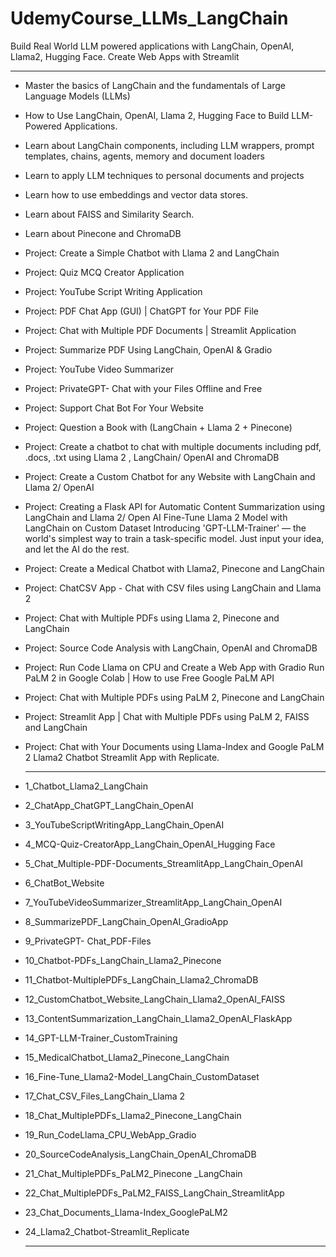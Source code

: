 # UdemyCourse_LLMs_LangChain
Build Real World LLM powered applications with LangChain, OpenAI, Llama2, Hugging Face. Create Web Apps with Streamlit

---
- Master the basics of LangChain and the fundamentals of Large Language Models (LLMs)
- How to Use LangChain, OpenAI, Llama 2, Hugging Face to Build LLM-Powered Applications.
- Learn about LangChain components, including LLM wrappers, prompt templates, chains, agents, memory and document loaders
- Learn to apply LLM techniques to personal documents and projects
- Learn how to use embeddings and vector data stores.
- Learn about FAISS and Similarity Search.
- Learn about Pinecone and ChromaDB
- Project: Create a Simple Chatbot with Llama 2 and LangChain
- Project: Quiz MCQ Creator Application
- Project: YouTube Script Writing Application
- Project: PDF Chat App (GUI) | ChatGPT for Your PDF File
- Project: Chat with Multiple PDF Documents | Streamlit Application
- Project: Summarize PDF Using LangChain, OpenAI & Gradio
- Project: YouTube Video Summarizer
- Project: PrivateGPT- Chat with your Files Offline and Free
- Project: Support Chat Bot For Your Website
- Project: Question a Book with (LangChain + Llama 2 + Pinecone)
- Project: Create a chatbot to chat with multiple documents including pdf, .docs, .txt using Llama 2 , LangChain/ OpenAI and ChromaDB
- Project: Create a Custom Chatbot for any Website with LangChain and Llama 2/ OpenAI
- Project: Creating a Flask API for Automatic Content Summarization using LangChain and Llama 2/ Open AI Fine-Tune Llama 2 Model with LangChain on Custom Dataset Introducing 'GPT-LLM-Trainer' — the world's simplest way to train a task-specific model. Just input your idea, and let the AI do the rest.
- Project: Create a Medical Chatbot with Llama2, Pinecone and LangChain
- Project: ChatCSV App - Chat with CSV files using LangChain and Llama 2
- Project: Chat with Multiple PDFs using Llama 2, Pinecone and LangChain
- Project: Source Code Analysis with LangChain, OpenAI and ChromaDB
- Project: Run Code Llama on CPU and Create a Web App with Gradio Run PaLM 2 in Google Colab | How to use Free Google PaLM API
- Project: Chat with Multiple PDFs using PaLM 2, Pinecone and LangChain
- Project: Streamlit App | Chat with Multiple PDFs using PaLM 2, FAISS and LangChain
- Project: Chat with Your  Documents using Llama-Index and Google PaLM 2 Llama2 Chatbot Streamlit App with Replicate.

  ---

- 1_Chatbot_Llama2_LangChain
- 2_ChatApp_ChatGPT_LangChain_OpenAI
- 3_YouTubeScriptWritingApp_LangChain_OpenAI
- 4_MCQ-Quiz-CreatorApp_LangChain_OpenAI_Hugging Face
- 5_Chat_Multiple-PDF-Documents_StreamlitApp_LangChain_OpenAI
- 6_ChatBot_Website
- 7_YouTubeVideoSummarizer_StreamlitApp_LangChain_OpenAI
- 8_SummarizePDF_LangChain_OpenAI_GradioApp
- 9_PrivateGPT- Chat_PDF-Files
- 10_Chatbot-PDFs_LangChain_Llama2_Pinecone
- 11_Chatbot-MultiplePDFs_LangChain_Llama2_ChromaDB
- 12_CustomChatbot_Website_LangChain_Llama2_OpenAI_FAISS
- 13_ContentSummarization_LangChain_Llama2_OpenAI_FlaskApp
- 14_GPT-LLM-Trainer_CustomTraining
- 15_MedicalChatbot_Llama2_Pinecone_LangChain
- 16_Fine-Tune_Llama2-Model_LangChain_CustomDataset
- 17_Chat_CSV_Files_LangChain_Llama 2
- 18_Chat_MultiplePDFs_Llama2_Pinecone_LangChain
- 19_Run_CodeLlama_CPU_WebApp_Gradio
- 20_SourceCodeAnalysis_LangChain_OpenAI_ChromaDB
- 21_Chat_MultiplePDFs_PaLM2_Pinecone _LangChain
- 22_Chat_MultiplePDFs_PaLM2_FAISS_LangChain_StreamlitApp
- 23_Chat_Documents_Llama-Index_GooglePaLM2
- 24_Llama2_Chatbot-Streamlit_Replicate

  ---
